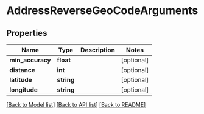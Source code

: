 # AddressReverseGeoCodeArguments

## Properties
Name | Type | Description | Notes
------------ | ------------- | ------------- | -------------
**min_accuracy** | **float** |  | [optional] 
**distance** | **int** |  | [optional] 
**latitude** | **string** |  | [optional] 
**longitude** | **string** |  | [optional] 

[[Back to Model list]](../README.md#documentation-for-models) [[Back to API list]](../README.md#documentation-for-api-endpoints) [[Back to README]](../README.md)


